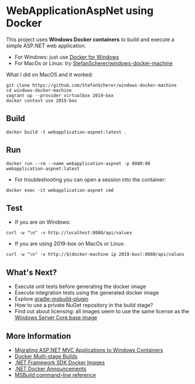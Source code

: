 # WebApplicationAspNet using Docker

This project uses **Windows Docker containers** to build and execute a simple ASP.NET web application.

* For Windows: just use [Docker for Windows](https://docs.docker.com/docker-for-windows/)
* For MacOs or Linux: try [StefanScherer/windows-docker-machine](https://github.com/StefanScherer/windows-docker-machine)

What I did on MacOS and it worked:
```
git clone https://github.com/StefanScherer/windows-docker-machine
cd windows-docker-machine
vagrant up --provider virtualbox 2019-box
docker context use 2019-box
```

## Build

```
docker build -t webapplication-aspnet:latest .
```

## Run

```
docker run --rm --name webapplication-aspnet -p 8080:80 webapplication-aspnet:latest
```

* For troubleshooting you can open a session into the container:
```
docker exec -it webapplication-aspnet cmd
```

## Test

* If you are on Windows:
```
curl -w "\n" -v http://localhost:8080/api/values
```

* If you are using 2019-box on MacOs or Linux:
```
curl -w "\n" -v http://$(docker-machine ip 2019-box):8080/api/values
```

## What's Next?

* Execute unit tests before generating the docker image
* Execute integration tests using the generated docker image
* Explore [gradle-msbuild-plugin](https://github.com/Itiviti/gradle-msbuild-plugin)
* How to use a private NuGet repository in the build stage?
* Find out about licensing: all images seem to use the same license as the [Windows Server Core base image](https://hub.docker.com/_/microsoft-windows-servercore/)

## More Information

* [Migrating ASP.NET MVC Applications to Windows Containers](https://docs.microsoft.com/en-us/aspnet/mvc/overview/deployment/docker-aspnetmvc)
* [Docker Multi-stage Builds](https://docs.docker.com/develop/develop-images/multistage-build/)
* [.NET Framework SDK Docker Images](https://hub.docker.com/_/microsoft-dotnet-framework-sdk/)
* [.NET Docker Announcements](https://github.com/dotnet/announcements/labels/Docker)
* [MSBuild command-line reference](https://docs.microsoft.com/en-us/visualstudio/msbuild/msbuild-command-line-reference?view=vs-2019)
